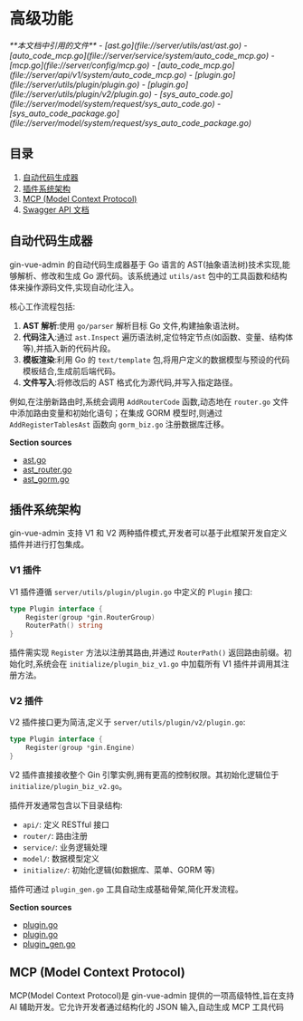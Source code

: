 
# 高级功能

<cite>
**本文档中引用的文件**
- [ast.go](file://server/utils/ast/ast.go)
- [auto_code_mcp.go](file://server/service/system/auto_code_mcp.go)
- [mcp.go](file://server/config/mcp.go)
- [auto_code_mcp.go](file://server/api/v1/system/auto_code_mcp.go)
- [plugin.go](file://server/utils/plugin/plugin.go)
- [plugin.go](file://server/utils/plugin/v2/plugin.go)
- [sys_auto_code.go](file://server/model/system/request/sys_auto_code.go)
- [sys_auto_code_package.go](file://server/model/system/request/sys_auto_code_package.go)
</cite>

## 目录
1. [自动代码生成器](#自动代码生成器)
2. [插件系统架构](#插件系统架构)
3. [MCP (Model Context Protocol)](#mcp-model-context-protocol)
4. [Swagger API 文档](#swagger-api-文档)

## 自动代码生成器

gin-vue-admin 的自动代码生成器基于 Go 语言的 AST(抽象语法树)技术实现,能够解析、修改和生成 Go 源代码。该系统通过 `utils/ast` 包中的工具函数和结构体来操作源码文件,实现自动化注入。

核心工作流程包括:
1. **AST 解析**:使用 `go/parser` 解析目标 Go 文件,构建抽象语法树。
2. **代码注入**:通过 `ast.Inspect` 遍历语法树,定位特定节点(如函数、变量、结构体等),并插入新的代码片段。
3. **模板渲染**:利用 Go 的 `text/template` 包,将用户定义的数据模型与预设的代码模板结合,生成前后端代码。
4. **文件写入**:将修改后的 AST 格式化为源代码,并写入指定路径。

例如,在注册新路由时,系统会调用 `AddRouterCode` 函数,动态地在 `router.go` 文件中添加路由变量和初始化语句；在集成 GORM 模型时,则通过 `AddRegisterTablesAst` 函数向 `gorm_biz.go` 注册数据库迁移。

**Section sources**
- [ast.go](file://server/utils/ast/ast.go#L1-L307)
- [ast_router.go](file://server/utils/ast/ast_router.go#L1-L136)
- [ast_gorm.go](file://server/utils/ast/ast_gorm.go#L1-L167)

## 插件系统架构

gin-vue-admin 支持 V1 和 V2 两种插件模式,开发者可以基于此框架开发自定义插件并进行打包集成。

### V1 插件
V1 插件遵循 `server/utils/plugin/plugin.go` 中定义的 `Plugin` 接口:
```go
type Plugin interface {
	Register(group *gin.RouterGroup)
	RouterPath() string
}
```
插件需实现 `Register` 方法以注册其路由,并通过 `RouterPath()` 返回路由前缀。初始化时,系统会在 `initialize/plugin_biz_v1.go` 中加载所有 V1 插件并调用其注册方法。

### V2 插件
V2 插件接口更为简洁,定义于 `server/utils/plugin/v2/plugin.go`:
```go
type Plugin interface {
	Register(group *gin.Engine)
}
```
V2 插件直接接收整个 Gin 引擎实例,拥有更高的控制权限。其初始化逻辑位于 `initialize/plugin_biz_v2.go`。

插件开发通常包含以下目录结构:
- `api/`: 定义 RESTful 接口
- `router/`: 路由注册
- `service/`: 业务逻辑处理
- `model/`: 数据模型定义
- `initialize/`: 初始化逻辑(如数据库、菜单、GORM 等)

插件可通过 `plugin_gen.go` 工具自动生成基础骨架,简化开发流程。

**Section sources**
- [plugin.go](file://server/utils/plugin/plugin.go#L1-L17)
- [plugin.go](file://server/utils/plugin/v2/plugin.go#L1-L10)
- [plugin_gen.go](file://server/utils/ast/plugin_gen.go#L1-L50)

## MCP (Model Context Protocol)

MCP(Model Context Protocol)是 gin-vue-admin 提供的一项高级特性,旨在支持 AI 辅助开发。它允许开发者通过结构化的 JSON 输入,自动生成 MCP 工具代码